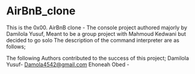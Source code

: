 # AirBnB_clone
This is the 0x00. AirBnB clone - The console project authored majorly by Damilola Yusuf, Meant to be a group project with Mahmoud Kedwani but decided to go solo
The description of the command interpreter are as follows;






The following Authors contributed to the success of this project;
Damilola Yusuf- Damola4542@gmail.com
Ehoneah Obed - 
